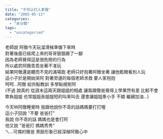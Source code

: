 ```yaml
---
title: "不可以打人家喔"
date: "2005-05-13"
categories: 
  - "未分類"
tags: 
  - "uncategoried"
---
```


老師說 阿徹今天玩溜滑梯準備下來時  
對著後面已經爬上來的哥哥狠狠踢了一腳  
因為老師覺得這是很危險的行為  
所以處罰阿徹乖乖坐著不准玩  
結果阿徹還是聽而不見的滿場跑 老師只好抱著阿徹坐著 讓他乾眼看別人玩  
這小子於是開始哭阿 對著旁邊的每個老師求救 要人家抱抱  
呵呵...阿徹 給你點教訓 多學點規矩阿  
(不過 說真的 從週末這兩天跟姐姐的相處 讓我跟徹爸覺得上學果然有差 比較不會欺負姐姐 也常姐姐長姐姐短的叫來叫去 還會讓姐姐牽小手 不錯 繼續加油...)

今天哄阿徹睡覺時 我跟他說你不乖的話媽媽要打打喔  
這小子回說 "不要 爸爸打"  
我說 你不乖的話 媽媽也是會打阿  
他又說 "爸爸打 媽媽秀秀"  
ㄟ...可憐的徹爸 黑臉形象已經深植阿徹心中
